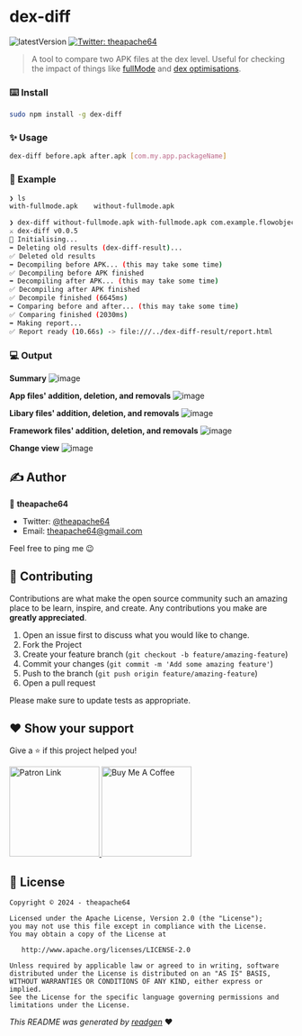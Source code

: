 
# dex-diff

![latestVersion](https://img.shields.io/github/v/release/theapache64/dex-diff)
<a href="https://twitter.com/theapache64" target="_blank">
<img alt="Twitter: theapache64" src="https://img.shields.io/twitter/follow/theapache64.svg?style=social" />
</a>

> A tool to compare two APK files at the dex level. Useful for checking the impact of things like [fullMode](https://r8.googlesource.com/r8/+/refs/heads/master/compatibility-faq.md#r8-full-mode) and [dex optimisations](https://developer.android.com/topic/performance/baselineprofiles/dex-layout-optimizations).

### ⌨️ Install
```bash
sudo npm install -g dex-diff
```

### ✨ Usage
```bash
dex-diff before.apk after.apk [com.my.app.packageName]
```

### 🤖 Example

```bash
❯ ls
with-fullmode.apk    without-fullmode.apk

❯ dex-diff without-fullmode.apk with-fullmode.apk com.example.flowobjectrepro
⚔️ dex-diff v0.0.5
🚀 Initialising...
➡️ Deleting old results (dex-diff-result)...
✅ Deleted old results
➡️ Decompiling before APK... (this may take some time)
✅ Decompiling before APK finished
➡️ Decompiling after APK... (this may take some time)
✅ Decompiling after APK finished
✅ Decompile finished (6645ms)
➡️ Comparing before and after... (this may take some time)
✅ Comparing finished (2030ms)
➡️ Making report...
✅ Report ready (10.66s) -> file:///../dex-diff-result/report.html 

```

### 💻 Output

**Summary**
![image](https://github.com/theapache64/dex-diff/assets/9678279/4af3027b-8d26-42c2-ab0b-96789d05f059)

**App files' addition, deletion, and removals**
![image](https://github.com/theapache64/dex-diff/assets/9678279/e9e6b466-d599-4833-8fd6-1b30d9299c91)

**Libary files' addition, deletion, and removals**
![image](https://github.com/theapache64/dex-diff/assets/9678279/de89e79a-191b-4cec-9901-2160b0c893f5)

**Framework files' addition, deletion, and removals**
![image](https://github.com/theapache64/dex-diff/assets/9678279/f3dbd2bf-645b-451c-b4bd-063db3e86b89)

**Change view**
![image](https://github.com/theapache64/dex-diff/assets/9678279/b31f1e76-6a1f-4932-b3df-1a0fb2321512)


## ✍️ Author

👤 **theapache64**

* Twitter: <a href="https://twitter.com/theapache64" target="_blank">@theapache64</a>
* Email: theapache64@gmail.com

Feel free to ping me 😉

## 🤝 Contributing

Contributions are what make the open source community such an amazing place to be learn, inspire, and create. Any
contributions you make are **greatly appreciated**.

1. Open an issue first to discuss what you would like to change.
1. Fork the Project
1. Create your feature branch (`git checkout -b feature/amazing-feature`)
1. Commit your changes (`git commit -m 'Add some amazing feature'`)
1. Push to the branch (`git push origin feature/amazing-feature`)
1. Open a pull request

Please make sure to update tests as appropriate.

## ❤ Show your support

Give a ⭐️ if this project helped you!

<a href="https://www.patreon.com/theapache64">
  <img alt="Patron Link" src="https://c5.patreon.com/external/logo/become_a_patron_button@2x.png" width="160"/>
</a>

<a href="https://www.buymeacoffee.com/theapache64" target="_blank">
    <img src="https://cdn.buymeacoffee.com/buttons/v2/default-yellow.png" alt="Buy Me A Coffee" width="160">
</a>


## 📝 License

```
Copyright © 2024 - theapache64

Licensed under the Apache License, Version 2.0 (the "License");
you may not use this file except in compliance with the License.
You may obtain a copy of the License at

   http://www.apache.org/licenses/LICENSE-2.0

Unless required by applicable law or agreed to in writing, software
distributed under the License is distributed on an "AS IS" BASIS,
WITHOUT WARRANTIES OR CONDITIONS OF ANY KIND, either express or implied.
See the License for the specific language governing permissions and
limitations under the License.
```

_This README was generated by [readgen](https://github.com/theapache64/readgen)_ ❤
